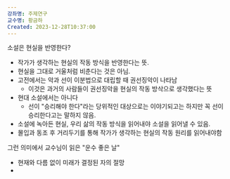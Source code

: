 ```yaml
---
강좌명: 주제연구
교수명: 황금하
Created: 2023-12-28T10:37:00
---
```

소설은 현실을 반영한다?
- 작가가 생각하는 현실의 작동 방식을 반영한다는 뜻.
- 현실을 그대로 거울처럼 비춘다는 것은 아님.
- 고전에서는 악과 선이 이분법으로 대립할 때 권선징악이 나타남
	- 이것은 과거의 사람들이 권선징악을 현실의 작동 방삭으로 생각했다는 뜻
- 현대 소설에서는 아니다
	- 선이 "승리해야 한다"라는 당위적인 대상으로는 이야기되고는 하지만 꼭 선이 승리한다고는 말하지 않음.
- 소설에 녹아든 현실, 우리 삶의 작동 방식을 읽어내야 소설을 읽어낼 수 있음. 
- 몰입과 동조 후 거리두기를 통해 작가가 생각하는 현실의 작동 원리를 읽어내야함

그런 의미에서 교수님이 읽은 "운수 좋은 날"
- 현재와 다름 없이 미래가 결정된 자의 절망
- 